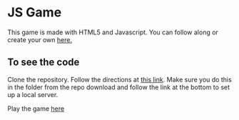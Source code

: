 # JS Game

This game is made with HTML5 and Javascript. You can follow along or create your own [here.](https://mozdevs.github.io/html5-games-workshop/)

## To see the code

Clone the repository.
Follow the directions at [this link](https://mozdevs.github.io/html5-games-workshop/en/guides/setup/setup-your-machine/). Make sure you do this in the folder from the repo download and follow the link at the bottom to set up a local server. 

Play the game [here](https://bogannathan.github.io/JS_GAME/index.html)

